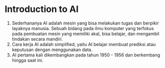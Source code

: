 # Introduction to AI

1. Sederhananya AI adalah mesin yang bisa melakukan tugas dan berpikir layaknya manusia. Sebuah bidang pada ilmu komputer yang terfokus pada pembuatan mesin yang memiliki akal, bisa belajar, dan mengambil tindakan secara mandiri.
2. Cara kerja AI adalah simplified, yaitu AI belajar membuat prediksi atau keputusan dengan menggunakan data. 
3. AI pertama kali dikembangkan pada tahun 1950 - 1956 dan berkembang hingga saat ini.